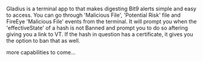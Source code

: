 Gladius is a terminal app to that makes digesting Bit9 alerts simple and easy to access.  You can go through 'Malicious File',
'Potential Risk' file and FireEye 'Malicious File' events from the terminal.  It will prompt you when the 'effectiveState' of a 
hash is not Banned and prompt you to do so aftering giving you a link to VT.  If the hash in question has a certificate, it 
gives you the option to ban that as well.

more capabilities to come...
